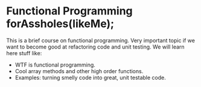 # Functional Programming forAssholes(likeMe);
This is a brief course on functional programming.  Very important topic if we want to become good at refactoring code and unit testing.
We will learn here stuff like:
- WTF is functional programming.
- Cool array methods and other high order functions.
- Examples: turning smelly code into great, unit testable code.
